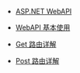 - [ASP.NET WebAPI](https://github.com/Damon-Salvatore/CSharp-Learning/blob/master/WebApi/Demo/basic.md)

- [WebAPI 基本使用](https://github.com/Damon-Salvatore/CSharp-Learning/blob/master/WebApi/Demo/demo1.md)

- [Get 路由详解](https://github.com/Damon-Salvatore/CSharp-Learning/blob/master/WebApi/Demo/get.md)

- [Post 路由详解](https://github.com/Damon-Salvatore/CSharp-Learning/blob/master/WebApi/Demo/post.md)
